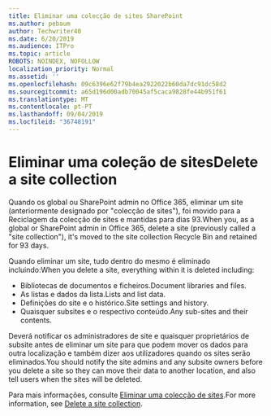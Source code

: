 ```yaml
---
title: Eliminar uma colecção de sites SharePoint
ms.author: pebaum
author: Techwriter40
ms.date: 6/20/2019
ms.audience: ITPro
ms.topic: article
ROBOTS: NOINDEX, NOFOLLOW
localization_priority: Normal
ms.assetid: ''
ms.openlocfilehash: 09c6396e62f79b4ea2922022b60da7dc91dc58d2
ms.sourcegitcommit: a65d196d00adb70045af5caca9828fe44b951f61
ms.translationtype: MT
ms.contentlocale: pt-PT
ms.lasthandoff: 09/04/2019
ms.locfileid: "36748191"
---
```

# <a name="delete-a-site-collection"></a><span data-ttu-id="b6534-102">Eliminar uma coleção de sites</span><span class="sxs-lookup"><span data-stu-id="b6534-102">Delete a site collection</span></span>

<span data-ttu-id="b6534-103">Quando os global ou SharePoint admin no Office 365, eliminar um site (anteriormente designado por "colecção de sites"), foi movido para a Reciclagem da colecção de sites e mantidas para dias 93.</span><span class="sxs-lookup"><span data-stu-id="b6534-103">When you, as a global or SharePoint admin in Office 365, delete a site (previously called a "site collection"), it's moved to the site collection Recycle Bin and retained for 93 days.</span></span> 

<span data-ttu-id="b6534-104">Quando eliminar um site, tudo dentro do mesmo é eliminado incluindo:</span><span class="sxs-lookup"><span data-stu-id="b6534-104">When you delete a site, everything within it is deleted including:</span></span>

- <span data-ttu-id="b6534-105">Bibliotecas de documentos e ficheiros.</span><span class="sxs-lookup"><span data-stu-id="b6534-105">Document libraries and files.</span></span>
- <span data-ttu-id="b6534-106">As listas e dados da lista.</span><span class="sxs-lookup"><span data-stu-id="b6534-106">Lists and list data.</span></span>
- <span data-ttu-id="b6534-107">Definições do site e o histórico.</span><span class="sxs-lookup"><span data-stu-id="b6534-107">Site settings and history.</span></span>
- <span data-ttu-id="b6534-108">Quaisquer subsites e o respectivo conteúdo.</span><span class="sxs-lookup"><span data-stu-id="b6534-108">Any sub-sites and their contents.</span></span>

<span data-ttu-id="b6534-109">Deverá notificar os administradores de site e quaisquer proprietários de subsite antes de eliminar um site para que podem mover os dados para outra localização e também dizer aos utilizadores quando os sites serão eliminados.</span><span class="sxs-lookup"><span data-stu-id="b6534-109">You should notify the site admins and any subsite owners before you delete a site so they can move their data to another location, and also tell users when the sites will be deleted.</span></span> 

<span data-ttu-id="b6534-110">Para mais informações, consulte [Eliminar uma colecção de sites](https://docs.microsoft.com/sharepoint/delete-site-collection).</span><span class="sxs-lookup"><span data-stu-id="b6534-110">For more information, see [Delete a site collection](https://docs.microsoft.com/sharepoint/delete-site-collection).</span></span> 